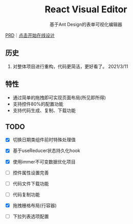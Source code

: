 <div align='center'>
    <h1>React Visual Editor</h1>
    <p>基于Ant Design的表单可视化编辑器</p>
</div>

[PRD](https://www.yuque.com/resonance/rwaxct/ny150b)｜[点击开始在线设计](https://resonances.gitee.io/react-visual-editor)

## 历史
1. 对整体项目进行重构，代码更简洁，更好看了。 2021/3/11

## 特性
- 通过简单的拖拽即可实现页面布局(所见即所得)
- 支持控件80%的配置功能
- 支持代码生成、复制、下载功能

## TODO
- [x] 切换日期类组件前时特殊处理值
- [x] 基于useReducer状态持久化hook
- [x] 使用immer不可变数据优化项目
- [ ] 控件属性设置完善
- [ ] 代码文件下载功能
- [ ] 代码复制功能
- [x] 拖拽栅格布局(行容器)
- [ ] 下拉列表选项配置


